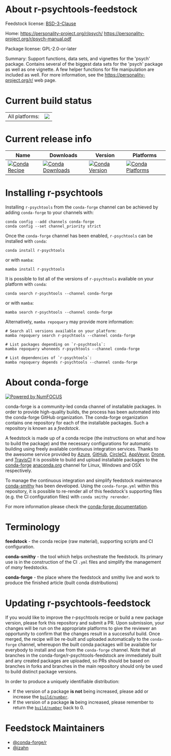 About r-psychtools-feedstock
============================

Feedstock license: [BSD-3-Clause](https://github.com/conda-forge/r-psychtools-feedstock/blob/main/LICENSE.txt)

Home: https://personality-project.org/r/psych/ https://personality-project.org/r/psych-manual.pdf

Package license: GPL-2.0-or-later

Summary: Support functions,  data sets, and vignettes for the 'psych' package. Contains several of the biggest data sets for the 'psych' package as well as one vignette. A few helper functions for file manipulation are included as well. For more information, see the <https://personality-project.org/r/> web page.

Current build status
====================


<table><tr><td>All platforms:</td>
    <td>
      <a href="https://dev.azure.com/conda-forge/feedstock-builds/_build/latest?definitionId=13349&branchName=main">
        <img src="https://dev.azure.com/conda-forge/feedstock-builds/_apis/build/status/r-psychtools-feedstock?branchName=main">
      </a>
    </td>
  </tr>
</table>

Current release info
====================

| Name | Downloads | Version | Platforms |
| --- | --- | --- | --- |
| [![Conda Recipe](https://img.shields.io/badge/recipe-r--psychtools-green.svg)](https://anaconda.org/conda-forge/r-psychtools) | [![Conda Downloads](https://img.shields.io/conda/dn/conda-forge/r-psychtools.svg)](https://anaconda.org/conda-forge/r-psychtools) | [![Conda Version](https://img.shields.io/conda/vn/conda-forge/r-psychtools.svg)](https://anaconda.org/conda-forge/r-psychtools) | [![Conda Platforms](https://img.shields.io/conda/pn/conda-forge/r-psychtools.svg)](https://anaconda.org/conda-forge/r-psychtools) |

Installing r-psychtools
=======================

Installing `r-psychtools` from the `conda-forge` channel can be achieved by adding `conda-forge` to your channels with:

```
conda config --add channels conda-forge
conda config --set channel_priority strict
```

Once the `conda-forge` channel has been enabled, `r-psychtools` can be installed with `conda`:

```
conda install r-psychtools
```

or with `mamba`:

```
mamba install r-psychtools
```

It is possible to list all of the versions of `r-psychtools` available on your platform with `conda`:

```
conda search r-psychtools --channel conda-forge
```

or with `mamba`:

```
mamba search r-psychtools --channel conda-forge
```

Alternatively, `mamba repoquery` may provide more information:

```
# Search all versions available on your platform:
mamba repoquery search r-psychtools --channel conda-forge

# List packages depending on `r-psychtools`:
mamba repoquery whoneeds r-psychtools --channel conda-forge

# List dependencies of `r-psychtools`:
mamba repoquery depends r-psychtools --channel conda-forge
```


About conda-forge
=================

[![Powered by
NumFOCUS](https://img.shields.io/badge/powered%20by-NumFOCUS-orange.svg?style=flat&colorA=E1523D&colorB=007D8A)](https://numfocus.org)

conda-forge is a community-led conda channel of installable packages.
In order to provide high-quality builds, the process has been automated into the
conda-forge GitHub organization. The conda-forge organization contains one repository
for each of the installable packages. Such a repository is known as a *feedstock*.

A feedstock is made up of a conda recipe (the instructions on what and how to build
the package) and the necessary configurations for automatic building using freely
available continuous integration services. Thanks to the awesome service provided by
[Azure](https://azure.microsoft.com/en-us/services/devops/), [GitHub](https://github.com/),
[CircleCI](https://circleci.com/), [AppVeyor](https://www.appveyor.com/),
[Drone](https://cloud.drone.io/welcome), and [TravisCI](https://travis-ci.com/)
it is possible to build and upload installable packages to the
[conda-forge](https://anaconda.org/conda-forge) [anaconda.org](https://anaconda.org/)
channel for Linux, Windows and OSX respectively.

To manage the continuous integration and simplify feedstock maintenance
[conda-smithy](https://github.com/conda-forge/conda-smithy) has been developed.
Using the ``conda-forge.yml`` within this repository, it is possible to re-render all of
this feedstock's supporting files (e.g. the CI configuration files) with ``conda smithy rerender``.

For more information please check the [conda-forge documentation](https://conda-forge.org/docs/).

Terminology
===========

**feedstock** - the conda recipe (raw material), supporting scripts and CI configuration.

**conda-smithy** - the tool which helps orchestrate the feedstock.
                   Its primary use is in the construction of the CI ``.yml`` files
                   and simplify the management of *many* feedstocks.

**conda-forge** - the place where the feedstock and smithy live and work to
                  produce the finished article (built conda distributions)


Updating r-psychtools-feedstock
===============================

If you would like to improve the r-psychtools recipe or build a new
package version, please fork this repository and submit a PR. Upon submission,
your changes will be run on the appropriate platforms to give the reviewer an
opportunity to confirm that the changes result in a successful build. Once
merged, the recipe will be re-built and uploaded automatically to the
`conda-forge` channel, whereupon the built conda packages will be available for
everybody to install and use from the `conda-forge` channel.
Note that all branches in the conda-forge/r-psychtools-feedstock are
immediately built and any created packages are uploaded, so PRs should be based
on branches in forks and branches in the main repository should only be used to
build distinct package versions.

In order to produce a uniquely identifiable distribution:
 * If the version of a package **is not** being increased, please add or increase
   the [``build/number``](https://docs.conda.io/projects/conda-build/en/latest/resources/define-metadata.html#build-number-and-string).
 * If the version of a package **is** being increased, please remember to return
   the [``build/number``](https://docs.conda.io/projects/conda-build/en/latest/resources/define-metadata.html#build-number-and-string)
   back to 0.

Feedstock Maintainers
=====================

* [@conda-forge/r](https://github.com/orgs/conda-forge/teams/r/)
* [@izahn](https://github.com/izahn/)


